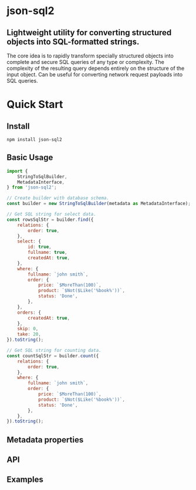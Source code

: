 # json-sql2
## Lightweight utility for converting structured objects into SQL-formatted strings.

The core idea is to rapidly transform specially structured objects into complete and secure SQL queries of any type or complexity. The complexity of the resulting query depends entirely on the structure of the input object. Can be useful for converting network request payloads into SQL queries.

# Quick Start
## Install
```shell
npm install json-sql2
```

## Basic Usage
```javascript
import { 
	StringToSqlBuilder,
	MetadataInterface, 
} from 'json-sql2';

// Create builder with database schema.
const builder = new StringToSqlBuilder(metadata as MetadataInterface);

// Get SQL string for select data.
const rowsSqlStr = builder.find({
	relations: {
		order: true,
	},
	select: {
		id: true,
		fullname: true,
		createdAt: true,
	},
	where: {
		fullname: `john smith`,
		order: {
			price: `$MoreThan(100)`,
			product: `$Not($Like('%book%'))`,
			status: 'Done',
		},
	},
	orders: {
		createdAt: true,
	},
	skip: 0,
	take: 20,
}).toString();

// Get SQL string for counting data.
const countSqlStr = builder.count({
	relations: {
		order: true,
	},
	where: {
		fullname: `john smith`,
		order: {
			price: `$MoreThan(100)`,
			product: `$Not($Like('%book%'))`,
			status: 'Done',
		},
	},
}).toString();
```

## Metadata properties

## API

## Examples
